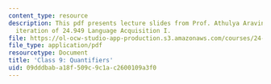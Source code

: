 ```yaml
---
content_type: resource
description: This pdf presents lecture slides from Prof. Athulya Aravind's fall 2020
  iteration of 24.949 Language Acquisition I.
file: https://ol-ocw-studio-app-production.s3.amazonaws.com/courses/24-949-language-acquisition-i-fall-2020/09dddbaba18f509c9c1ac2600109a3f0_MIT24_949f20_lec9.pdf
file_type: application/pdf
resourcetype: Document
title: 'Class 9: Quantifiers'
uid: 09dddbab-a18f-509c-9c1a-c2600109a3f0
---
```

